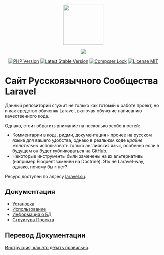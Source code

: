 <p align="center">
    <img src="https://avatars.githubusercontent.com/u/5966874?s=400&u=3c714efa1f077c89df7ff7c0e960d26253a8b0e4&v=4" width="128" />
</p>
<p align="center">
    <a href="https://github.com/LaravelRUS/laravel.su/actions"><img src="https://github.com/LaravelRUS/laravel.su/workflows/build/badge.svg" /></a>
</p>
<p align="center">
    <a href="https://packagist.org/packages/laravelrus/laravel.su"><img src="https://poser.pugx.org/laravelrus/laravel.su/require/php?style=for-the-badge" alt="PHP Version" /></a>
    <a href="https://packagist.org/packages/laravelrus/laravel.su"><img src="https://poser.pugx.org/laravelrus/laravel.su/version?style=for-the-badge" alt="Latest Stable Version" /></a>
    <a href="https://packagist.org/packages/laravelrus/laravel.su"><img src="https://poser.pugx.org/laravelrus/laravel.su/composerlock?style=for-the-badge" alt="Composer Lock" /></a>
    <a href="https://raw.githubusercontent.com/LaravelRUS/laravel.su/master/LICENSE.md"><img src="https://poser.pugx.org/laravelrus/laravel.su/license?style=for-the-badge" alt="License MIT" /></a>
</p>

# Сайт Русскоязычного Сообщества Laravel

Данный репозиторий служит не только как готовый к работе проект, но и как
средство обучения Laravel, включая обучение написанию качественного кода.

Однако, стоит обратить внимание на несколько особенностей:
- Комментарии в коде, ридми, документация и прочее на русском языке для вашего
  удобства, однако в реальном коде *крайне желательно* использовать только
  английский язык, особенно если в будущем он будет публиковаться на GitHub.
- Некоторые инструменты были заменены на их альтернативы (например Eloquent 
  заменён на Doctrine). Это не Laravel-way, однако, почему бы и нет?

Ресурс доступен по адресу [laravel.su](https://laravel.su).

## Документация

- [Установка](docs/00_installation.md)
- [Использование](docs/01_usage.md)
- [Информация о БД](docs/02_database.md)
- [Структура Проекта](docs/03_structure.md)

## Перевод Документации

[Инструкция, как это делать правильно](http://laravel.su/articles/rus-documentation-contribution-guide).
